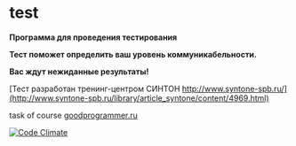 # test

**Программа для проведения тестирования** 

**Тест поможет определить ваш уровень коммуникабельности.**

**Вас ждут нежиданные результаты!**

[Тест разработан тренинг-центром СИНТОН http://www.syntone-spb.ru/](http://www.syntone-spb.ru/library/article_syntone/content/4969.html)

task of course [goodprogrammer.ru](http://goodprogrammer.ru/)

[![Code Climate](https://codeclimate.com/github/askrynnikov/test/badges/gpa.svg)](https://codeclimate.com/github/askrynnikov/test)
